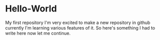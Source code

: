 # Hello-World
My first repository
I'm very excited to make a new repository in github currently I'm learning various features of it. So here's something I had to write here now let me continue.
